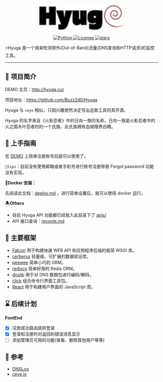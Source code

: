 <div align="center" >
    <img src="./docs/hyuga.png" width="280" alt="Hyuga" />
</div>
<p align="center">
    <a href="https://github.com/Buzz2d0/Hyuga/blob/master/Pipfile">
        <img alt="Python" src="https://img.shields.io/badge/python-3.7-blue">
    </a>
    <a href="https://github.com/Buzz2d0/Hyuga/blob/master/LICENSE">
        <img alt="License" src="https://img.shields.io/github/license/Buzz2d0/Hyuga">
    </a>
    <a href="https://github.com/Buzz2d0/Hyuga/stargazers">
        <img alt="stars" src="https://img.shields.io/github/stars/Buzz2d0/Hyuga">
    </a>
 </p>
⚡️Hyuga 是一个用来检测带外(Out-of-Band)流量(DNS查询和HTTP请求)的监控工具。

---

## 🎉 项目简介

DEMO 主页：http://hyuga.co/

项目地址：https://github.com/Buzz2d0/Hyuga

Hyuga 与 `ceye` 相似，只因兴趣使然决定写出这款工具将其开源。

Hyuga 的名字来自《火影忍者》中的日向一族的名称，日向一族是火影忍者中的火之国木叶忍者村的一个氏族，此氏族拥有血继限界白眼。

## 🚀 上手指南

在 [DEMO](http://hyuga.co/) 上简单注册账号后就可以使用了。

`📌tips`：目前没有使用邮箱或者手机号进行账号注册导致 Forgot password 功能没有实现。

**🐋Docker 安装：**

先阅读此文档：[deploy.md](./docs/deploy.md) 。进行简单设置后，就可以使用 docker 运行。

**🏝Others**

- 目前 Hyuga API 功能都已经放入此目录下了
  [apis/](https://github.com/Buzz2d0/Hyuga/blob/master/docs/apis/)
- API 接口查询：[records.md](./docs/apis/records.md)

## 👏 主要框架

- [Falcon](https://github.com/falconry/falcon) 用于构建快速 WEB API 和应用程序后端的极简 WSGI 库。
- [cerberus](https://github.com/pyeve/cerberus) 轻量级、可扩展的数据验证库。
- [peewee](https://github.com/coleifer/peewee) 简单小巧的 ORM。
- [redisco](https://github.com/chen2aaron/redisco) 简单好用的 Redis ORM。
- [dnslib](https://pypi.org/project/dnslib/) 用于对 DNS 数据包进行编码/解码。
- [click](https://github.com/pallets/click) 组合命令行界面工具包。
- [React](https://github.com/facebook/react) 用于构建用户界面的 JavaScript 库。

## ⌛ 后续计划

**FontEnd**

- [x] 注册成功路由跳转登录
- [x] 登录和注册时对返回的错误消息显示
- [ ] 添加管理员可用的功能(查看、删除其他用户等等)

## 🙏 参考

- [DNSLog](https://github.com/BugScanTeam/DNSLog)
- [ceye.io](http://ceye.io)
